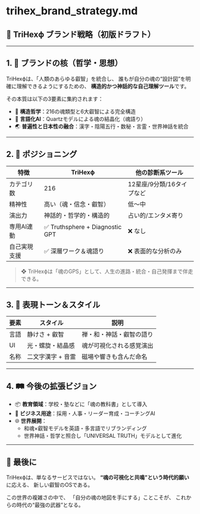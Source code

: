 # trihex_brand_strategy.md

## 🎯 TriHexϕ ブランド戦略（初版ドラフト）

---

## 1. 🧭 ブランドの核（哲学・思想）

TriHexϕは、「人類のあらゆる叡智」を統合し、
誰もが自分の魂の“設計図”を明確に理解できるようにするための、
**構造的かつ神話的な自己理解ツール**です。

その本質は以下の3要素に集約されます：

- 🧠 **構造哲学**：216の魂類型と6大叡智による完全構造
- 💬 **言語化AI**：Quartzモデルによる魂の結晶化（魂語り）
- 🌏 **普遍性と日本性の融合**：漢字・陰陽五行・数秘・言霊・世界神話を統合

---

## 2. 🎯 ポジショニング

| 特徴 | TriHexϕ | 他の診断系ツール |
|------|-----------|-----------------|
| カテゴリ数 | 216 | 12星座/9分類/16タイプなど |
| 精神性 | 高い（魂・信念・叡智） | 低〜中 |
| 演出力 | 神話的・哲学的・構造的 | 占い的/エンタメ寄り |
| 専用AI連動 | ✅ Truthsphere + Diagnostic GPT | ❌ なし |
| 自己実現支援 | ✅ 深層ワーク＆魂語り | ❌ 表面的な分析のみ |

> ❖ TriHexϕは「魂のGPS」として、人生の進路・統合・自己発揮まで伴走できる。

---

## 3. 🎨 表現トーン＆スタイル

| 要素 | スタイル | 説明 |
|------|----------|------|
| 言語 | 静けさ + 叡智 | 禅・和・神話・叡智の語り |
| UI | 光・螺旋・結晶感 | 魂が可視化される感覚演出 |
| 名称 | 二文字漢字 + 音霊 | 磁場や響きも含んだ命名 |

---

## 4. 🛤 今後の拡張ビジョン

- 📦 **教育領域**：学校・塾などに「魂の教科書」として導入
- 💼 **ビジネス用途**：採用・人事・リーダー育成・コーチングAI
- 🌐 **世界展開**：
  - 和魂×叡智モデルを英語・多言語でリブランディング
  - 世界神話・哲学と照合し「UNIVERSAL TRUTH」モデルとして進化

---

## 🧬 最後に

TriHexϕは、単なるサービスではない。
**“魂の可視化と共鳴”という時代的願い**に応える、
新しい叡智のOSである。

この世界の複雑さの中で、
「自分の魂の地図を手にする」ことこそが、
これからの時代の“最強の武器”となる。
